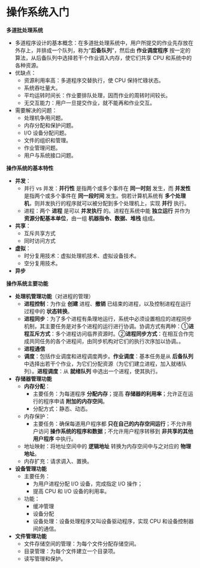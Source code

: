 # 操作系统入门

**多道批处理系统**

- 多道程序设计的基本概念：在多道批处理系统中，用户所提交的作业先存放在外存上，并排成一个队列，称为“**后备队列**”，然后由 **作业调度程序** 按一定的算法，从后备队列中选择若干个作业调入内存，使它们共享 CPU 和系统中的各种资源。
- 优缺点：
  - 资源利用率高：多道程序交替执行，使 CPU 保持忙碌状态。
  - 系统吞吐量大。
  - 平均运转时间长：作业要排队处理，因而作业的周转时间较长。
  - 无交互能力：用户一旦提交作业，就不能再和作业交互。
- 需要解决的问题：
  - 处理机争用问题。
  - 内存分配和保护问题。
  - I/O 设备分配问题。
  - 文件的组织和管理。
  - 作业管理问题。
  - 用户与系统接口问题。

**操作系统的基本特性**

- **并发**：
  - 并行 vs 并发：**并行性** 是指两个或多个事件在 **同一时刻** 发生，而 **并发性** 是指两个或多个事件在 **同一段时间** 发生。倘若计算机系统有 **多个处理机**，则并发执行的程序就可以被分配到多个处理机上，实现 **并行** 执行。
  - 进程：两个 **进程** 是可以 **并发执行** 的。进程在系统中能 **独立运行** 并作为 **资源分配基本单位**，由一组 **机器指令、数据、堆栈** 组成。
- **共享**：
  - 互斥共享方式
  - 同时访问方式
- **虚拟**：
  - 时分复用技术：虚拟处理机技术、虚拟设备技术。
  - 空分复用技术。
- **异步**

**操作系统主要功能**

- **处理机管理功能**（对进程的管理）
  - **进程控制**：为作业 **创建** 进程、**撤销** 已结束的进程，以及控制进程在运行过程中的 **状态转换**。
  - **进程同步**：为了多个进程有条理地运行，系统中必须设置相应的进程同步机制，其主要任务是对多个进程的运行进行协调。协调方式有两种：①**进程互斥方式**：多个进程访问临界资源时。②**进程同步方式**：在相互合作完成共同任务的各个进程间，由同步机构对它们的执行次序加以协调。。
  - **进程通信**
  - **调度**：包括作业调度和进程调度两步。**作业调度**：基本任务是从 **后备队列** 中选择出若干个作业，为它们分配资源（为它们建立进程，加入就绪队列）。**进程调度**：从 **就绪队列** 中选出一个进程，使其执行。
- **存储器管理功能**
  - **内存分配**：
    - 主要任务：为每道程序 **分配内存**；提高 **存储器的利用率**；允许正在运行的程序申请 **附加的内存空间**。
    - 分配方式：静态、动态。
  - 内存保护：
    - 主要任务：确保每道用户程序都 **只在自己的内存空间运行**；不允许用户访问 **操作系统的程序和数据**；不允许用户程序转移到 **非共享的其他用户程序** 中执行。
  - 地址映射：将地址空间中的 **逻辑地址** 转换为内存空间中与之对应的 **物理地址**。
  - 内存扩充：请求调入、置换。
- **设备管理功能**
  - 主要任务：
    - 为用户进程分配 I/O 设备，完成指定 I/O 操作；
    - 提高 CPU 和 I/O 设备的利用率。
  - 功能：
    - 缓冲管理
    - 设备分配
    - 设备处理：设备处理程序又叫设备驱动程序，实现 CPU 和设备控制器间的通信。
- **文件管理功能**
  - 文件存储空间的管理：为每个文件分配存储空间。
  - 目录管理：为每个文件建立一个目录项。
  - 读写管理和保护。


